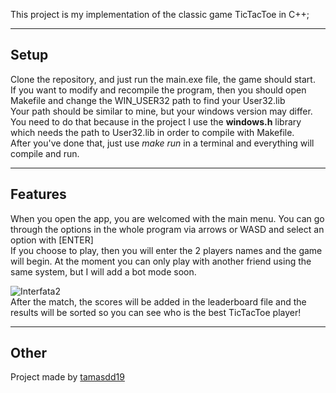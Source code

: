 This project is my implementation of the classic game TicTacToe in C++;

---
## Setup
Clone the repository, and just run the main.exe file, the game should start.<br>
If you want to modify and recompile the program, then you should open Makefile and change the WIN_USER32 path to find your User32.lib<br>
Your path should be similar to mine, but your windows version may differ.<br>
You need to do that because in the project I use the **windows.h** library which needs the path to User32.lib in order to compile with Makefile.<br>
After you've done that, just use *make run* in a terminal and everything will compile and run.

---
##  Features
When you open the app, you are welcomed with the main menu. You can go through the options in the whole program via arrows or WASD and select an option with [ENTER]<br>
If you choose to play, then you will enter the 2 players names and the game will begin. At the moment you can only play with another friend using the same system, but I will add a bot mode soon.<br>

![Interfata2](https://user-images.githubusercontent.com/118727728/228666711-74182079-16a7-4768-8c32-7eeaf41718cd.png)
<br>
After the match, the scores will be added in the leaderboard file and the results will be sorted so you can see who is the best TicTacToe player!

---

## Other
Project made by [tamasdd19](https://github.com/tamasdd19) 
